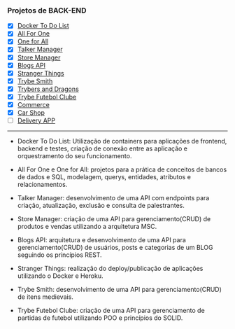 ### Projetos de BACK-END

- [x] [Docker To Do List](#docker-to-do-list)
- [x] [All For One](#all-for-one)
- [x] [One for All](#one-for-all)
- [x] [Talker Manager](#talker-manager)
- [x] [Store Manager](#store-manager)
- [x] [Blogs API](#blogs-api)
- [x] [Stranger Things](#stranger-things)
- [x] [Trybe Smith](#trybe-smith)
- [x] [Trybers and Dragons](#trybers-and-dragons)
- [x] [Trybe Futebol Clube](#trybe-futebol-clube)
- [x] [Commerce](#commerce)
- [x] [Car Shop](#carshop)
- [ ] [Delivery APP](#delivery-app)

---

- Docker To Do List: Utilização de containers para aplicações de frontend, backend e testes, criação de conexão entre as aplicação e orquestramento do seu funcionamento.

- All For One e One for All: projetos para a prática de conceitos de bancos de dados e SQL, modelagem, querys, entidades, atributos e relacionamentos.

- Talker Manager: desenvolvimento de uma API com endpoints para criação, atualização, exclusão e consulta de palestrantes.

- Store Manager: criação de uma API para gerenciamento(CRUD) de produtos e vendas utilizando a arquitetura MSC.

- Blogs API: arquitetura e desenvolvimento de uma API para gerenciamento(CRUD) de usuários, posts e categorias de um BLOG seguindo os princípios REST.

- Stranger Things: realização do deploy/publicação de aplicações utilizando o Docker e Heroku.

- Trybe Smith: desenvolvimento de uma API para gerenciamento(CRUD) de itens medievais.

- Trybe Futebol Clube: criação de uma API para gerenciamento de partidas de futebol utilizando POO e princípios do SOLID.

<!--
### Docker To Do List

Utilização de containers para aplicações de frontend, backend e testes, criação de conexão entre as aplicação e orquestramento do seu funcionamento.
  
**Habilidades**

  - Utilização e manipulação de containers utilizando a CLI.
  - Manipulação e criação de imagens no Docker.
  - Criação e comunicação de containers para aplicações front-end, back-end e de testes.
  - Orquestrar containers utilizando docker compose.

---

### All For One



**Habilidades**
  
  -
  -

---

### One for All


**Habilidades**
  
  -
  -

---

### Talker Manager


**Habilidades**
  
  -
  -
  
---

### Store Manager


**Habilidades**
  
  -
  -

---

### Blogs API


**Habilidades**
  
  -
  -

---

### Stranger Things


**Habilidades**
  
  -
  -
  
---

### Trybe Smith


**Habilidades**
  
  -
  -

---

### Trybers and Dragons


**Habilidades**
  
  -
  -

---

### Trybe Futebol Clube


**Habilidades**
  
  -
  -
  
---

### Commerce


**Habilidades**
  
  -
  -

---

### Delivery APP


**Habilidades**
  
  -
  -

--- -->
